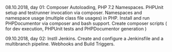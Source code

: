 
08.10.2018, day 01: Composer Autoloading, PHP 7.2 Namespaces.
                    PHPUnit setup and testrunner invocation via composer.
                    Namespaces and namespace usage (multiple class file usages) in PHP.
                    Install and run PHPDocumentor via composer and bash support.
                    Create composer scripts ( for dev execution, PHPUnit tests and PHPDocumentor generation )
                    
09.10.2018, day 02: Instll Jenkins.
                    Create and configure a Jenkinsfile and a multibranch pipeline.
                    Webhooks and Build Triggers.                    
                    